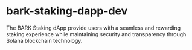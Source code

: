 # bark-staking-dapp-dev
The BARK Staking dApp provide users with a seamless and rewarding staking experience while maintaining security and transparency through Solana blockchain technology. 
